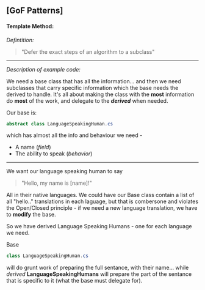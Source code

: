 ## [GoF Patterns]

#### Template Method:

*Defintition:*
> "Defer the exact steps of an algorithm to a subclass"

---

*Description of example code:*

We need a base class that has all the information... and then we need subclasses that carry specific information which the base needs the derived to handle. It's all about making the class with the **most** information do **most** of the work, and delegate to the ***derived*** when needed.

Our base is:
```cs 
abstract class LanguageSpeakingHuman.cs 
```
which has almost all the info and behaviour we need -  
- A name (*field*)
- The ability to speak (*behavior*)

---

We want our language speaking human to say
> "Hello, my name is [name]!" 

All in their native languages. We could have our Base class contain a list of all "hello.." translations in each laguage, but that is combersone and violates the Open/Closed principle - if we need a new language translation, we have to **modify** the base.

So we have derived Language Speaking Humans - one for each language we need.

Base 
```cs 
class LanguageSpeakingHuman.cs
``` 
will do grunt work of preparing the full sentance, with their name... while *derived* **LanguageSpeakingHumans** will prepare the part of the sentance that is specific to it (what the base must delegate for).


